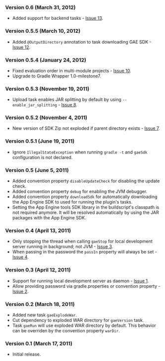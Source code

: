 ### Version 0.6 (March 31, 2012)

* Added support for backend tasks - [Issue 13](https://github.com/bmuschko/gradle-gae-plugin/issues/13).

### Version 0.5.5 (March 10, 2012)

* Added `@OutputDirectory` annotation to task downloading GAE SDK - [Issue 12](https://github.com/bmuschko/gradle-gae-plugin/issues/12).

### Version 0.5.4 (January 24, 2012)

* Fixed evaluation order in multi-module projects - [Issue 10](https://github.com/bmuschko/gradle-gae-plugin/issues/10).
* Upgrade to Gradle Wrapper 1.0-milestone7.

### Version 0.5.3 (November 19, 2011)

* Upload task enables JAR splitting by default by using `--enable_jar_splitting` - [Issue 8](https://github.com/bmuschko/gradle-gae-plugin/issues/8).

### Version 0.5.2 (November 4, 2011)

* New version of SDK Zip not exploded if parent directory exists - [Issue 7](https://github.com/bmuschko/gradle-gae-plugin/issues/7).

### Version 0.5.1 (June 19, 2011)

* Ignore `IllegalStateException` when running `gradle -t` and `gaeSdk` configuration is not declared.

### Version 0.5 (June 5, 2011)

* Added convention property `disableUpdateCheck` for disabling the update check.
* Added convention property `debug` for enabling the JVM debugger.
* Added convention property `downloadSdk` for automatically downloading the App Engine SDK to used for running the plugin's tasks.
* Setting the App Engine tools SDK library in the buildscript's classpath is not required anymore. It will be resolved
automatically by using the JAR packages with the App Engine SDK.

### Version 0.4 (April 13, 2011)

* Only stopping the thread when calling `gaeStop` for local development server running in background; not JVM - [Issue 3](https://github.com/bmuschko/gradle-gae-plugin/issues/3).
* When passing in the password the `passIn` property will always be set - [Issue 4](https://github.com/bmuschko/gradle-gae-plugin/issues/4).

### Version 0.3 (April 12, 2011)

* Support for running local development server as daemon - [Issue 1](https://github.com/bmuschko/gradle-gae-plugin/issues#issue/1).
* Allow providing password via gradle.properties or convention property - [Issue 2](https://github.com/bmuschko/gradle-gae-plugin/issues#issue/2).

### Version 0.2 (March 18, 2011)

* Added new task `gaeExplodeWar`.
* Cut dependency to exploded WAR directory for `gaeVersion` task.
* Task `gaeRun` will use exploded WAR directory by default. This behavior can be overriden by the convention property
`warDir`.

### Version 0.1 (March 17, 2011)

* Initial release.